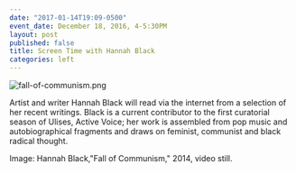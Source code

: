 ```yaml
---
date: "2017-01-14T19:09-0500"
event_date: December 18, 2016, 4-5:30PM
layout: post
published: false
title: Screen Time with Hannah Black
categories: left
---
```


![fall-of-communism.png]({{site.baseurl}}/assets/img/fall-of-communism.png)

Artist and writer Hannah Black will read via the internet from a selection of her recent writings. Black is a current contributor to the first curatorial season of Ulises, Active Voice; her work is assembled from pop music and autobiographical fragments and draws on feminist, communist and black radical thought.

Image: Hannah Black,"Fall of Communism," 2014, video still.
